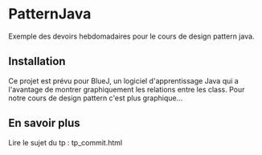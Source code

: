 # PatternJava
Exemple des devoirs hebdomadaires pour le cours de design pattern java. 

## Installation
Ce projet est prévu pour BlueJ, un logiciel d'apprentissage Java qui a l'avantage de montrer graphiquement les relations entre les class. Pour notre cours de design pattern c'est plus graphique…

## En savoir plus 
Lire le sujet du tp : tp_commit.html
